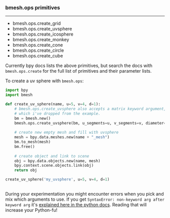 ### bmesh.ops  primitives
____

- bmesh.ops.create_grid  
- bmesh.ops.create_uvsphere  
- bmesh.ops.create_icosphere  
- bmesh.ops.create_monkey  
- bmesh.ops.create_cone  
- bmesh.ops.create_circle  
- bmesh.ops.create_cube  

Currently bpy docs lists the above primitives, but search the docs with `bmesh.ops.create` for the full list of primitives and their parameter lists.

To create a uv sphere with `bmesh.ops`:

```python
import bpy
import bmesh

def create_uv_sphere(name, u=5, v=4, d=1):
    # bmesh.ops.create_uvsphere also accepts a matrix keyword argument, 
    # which i've dropped from the example.
    bm = bmesh.new()
    bmesh.ops.create_uvsphere(bm, u_segments=u, v_segments=v, diameter=d)
    
    # create new empty mesh and fill with uvsphere
    mesh = bpy.data.meshes.new(name + "_mesh")
    bm.to_mesh(mesh)
    bm.free()
    
    # create object and link to scene
    obj = bpy.data.objects.new(name, mesh)
    bpy.context.scene.objects.link(obj)
    return obj

create_uv_sphere('my_uvsphere', u=5, v=4, d=1)
    
```

During your experimentation you might encounter errors when you pick and mix which arguments to use. 
If you get `SyntaxError: non-keyword arg after keyword arg` it's [explained here in the python docs](https://docs.python.org/3.4/tutorial/controlflow.html#keyword-arguments). Reading that will increase your Python-fu! 
